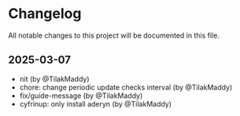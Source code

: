 # Changelog

All notable changes to this project will be documented in this file.

## 2025-03-07

* nit (by @TilakMaddy)
* chore: change periodic update checks interval (by @TilakMaddy)
* fix/guide-message (by @TilakMaddy)
* cyfrinup: only install aderyn (by @TilakMaddy)
